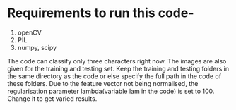 Requirements to run this code-
==============================
1. openCV
2. PIL
3. numpy, scipy

The code can classify only three characters right now. The images are also given for the training and testing set.
Keep the training and testing folders in the same directory as the code or else specify the full path in the code of these folders.
Due to the feature vector not being normalised, the regularisation parameter lambda(variable lam in the code) is set to 100. Change it to get varied results.
